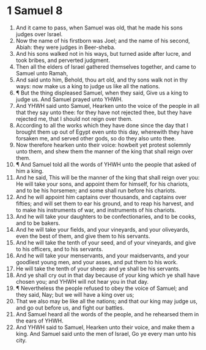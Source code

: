 ﻿# 1 Samuel 8
1. And it came to pass, when Samuel was old, that he made his sons judges over Israel. 
2. Now the name of his firstborn was Joel; and the name of his second, Abiah: they were judges in Beer-sheba. 
3. And his sons walked not in his ways, but turned aside after lucre, and took bribes, and perverted judgment. 
4. Then all the elders of Israel gathered themselves together, and came to Samuel unto Ramah, 
5. And said unto him, Behold, thou art old, and thy sons walk not in thy ways: now make us a king to judge us like all the nations. 
6. ¶ But the thing displeased Samuel, when they said, Give us a king to judge us. And Samuel prayed unto YHWH. 
7. And YHWH said unto Samuel, Hearken unto the voice of the people in all that they say unto thee: for they have not rejected thee, but they have rejected me, that I should not reign over them. 
8. According to all the works which they have done since the day that I brought them up out of Egypt even unto this day, wherewith they have forsaken me, and served other gods, so do they also unto thee. 
9. Now therefore hearken unto their voice: howbeit yet protest solemnly unto them, and shew them the manner of the king that shall reign over them. 
10. ¶ And Samuel told all the words of YHWH unto the people that asked of him a king. 
11. And he said, This will be the manner of the king that shall reign over you: He will take your sons, and appoint them for himself, for his chariots, and to be his horsemen; and some shall run before his chariots. 
12. And he will appoint him captains over thousands, and captains over fifties; and will set them to ear his ground, and to reap his harvest, and to make his instruments of war, and instruments of his chariots. 
13. And he will take your daughters to be confectionaries, and to be cooks, and to be bakers. 
14. And he will take your fields, and your vineyards, and your oliveyards, even the best of them, and give them to his servants. 
15. And he will take the tenth of your seed, and of your vineyards, and give to his officers, and to his servants. 
16. And he will take your menservants, and your maidservants, and your goodliest young men, and your asses, and put them to his work. 
17. He will take the tenth of your sheep: and ye shall be his servants. 
18. And ye shall cry out in that day because of your king which ye shall have chosen you; and YHWH will not hear you in that day. 
19. ¶ Nevertheless the people refused to obey the voice of Samuel; and they said, Nay; but we will have a king over us; 
20. That we also may be like all the nations; and that our king may judge us, and go out before us, and fight our battles. 
21. And Samuel heard all the words of the people, and he rehearsed them in the ears of YHWH. 
22. And YHWH said to Samuel, Hearken unto their voice, and make them a king. And Samuel said unto the men of Israel, Go ye every man unto his city. 
